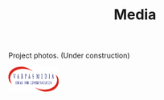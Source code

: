 ﻿---
layout: page
title: Media
permalink: /Media/
---





<p>Project photos. (Under construction)</p>

<img src="Logo of Varpas.png" width="100" height="50" alt="">




